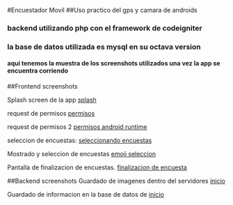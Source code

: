 #Encuestador Movil
##Uso practico del gps y camara de androids
### backend utilizando php con el framework de codeigniter
### la base de datos utilizada es mysql  en su octava version
#### aqui tenemos la muestra de los screenshots utilizados una vez la app se encuentra corriendo

##Frontend screenshots

Splash screen de la app
[splash](https://github.com/procesing/Encuestador-con-fotografia-y-toma-de-gps-offline/blob/master/screenshots/Picture1.png "Splash screen")

request de permisos
[permisos](https://github.com/procesing/Encuestador-con-fotografia-y-toma-de-gps-offline/blob/master/screenshots/Picture2.png "Request de permisos")

request de permisos 2
[permisos android runtime](https://github.com/procesing/Encuestador-con-fotografia-y-toma-de-gps-offline/blob/master/screenshots/Picture3.png "Request de permisos")

seleccion de encuestas:
[seleccionando encuestas](https://github.com/procesing/Encuestador-con-fotografia-y-toma-de-gps-offline/blob/master/screenshots/Picture4.png "Selecciona encuesta")

Mostrado y seleccion de encuestas
[emoji seleccion](https://github.com/procesing/Encuestador-con-fotografia-y-toma-de-gps-offline/blob/master/screenshots/Picture5.png "emoji seleccion")

Pantalla de finalizacion de encuestas.
[finalizacion de encuesta](https://github.com/procesing/Encuestador-con-fotografia-y-toma-de-gps-offline/blob/master/screenshots/Picture1.png "encuesta terminada correctamente")


##Backend screenshots
Guardado de imagenes dentro del servidores
[inicio](https://github.com/procesing/Encuestador-con-fotografia-y-toma-de-gps-offline/blob/master/screenshots/Picture7.png "Guardado")

Guardado de informacion en la base de datos de
[inicio](https://github.com/procesing/Encuestador-con-fotografia-y-toma-de-gps-offline/blob/master/screenshots/Picture8.png "Informacion guardada en la bd")